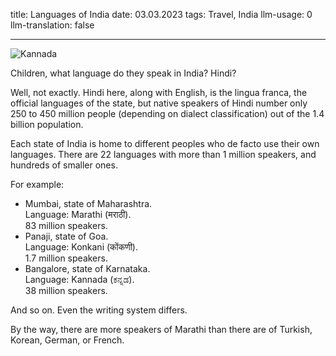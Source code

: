 title: Languages of India
date: 03.03.2023
tags: Travel, India
llm-usage: 0
llm-translation: false

---

![Kannada](languages-in-india/kannada.jpeg)

Children, what language do they speak in India? Hindi?

Well, not exactly. Hindi here, along with English, is the lingua franca, the official languages of the state, but native speakers of Hindi number only 250 to 450 million people (depending on dialect classification) out of the 1.4 billion population.

Each state of India is home to different peoples who de facto use their own languages. There are 22 languages with more than 1 million speakers, and hundreds of smaller ones.

For example:
- Mumbai, state of Maharashtra.  
  Language: Marathi (मराठी).  
  83 million speakers.  
- Panaji, state of Goa.  
  Language: Konkani (कोंकणी).  
  1.7 million speakers.  
- Bangalore, state of Karnataka.  
  Language: Kannada (ಕನ್ನಡ).  
  38 million speakers.  

And so on. Even the writing system differs.

By the way, there are more speakers of Marathi than there are of Turkish, Korean, German, or French.
